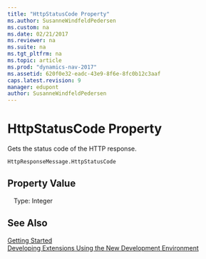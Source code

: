 ```yaml
---
title: "HttpStatusCode Property"
ms.author: SusanneWindfeldPedersen
ms.custom: na
ms.date: 02/21/2017
ms.reviewer: na
ms.suite: na
ms.tgt_pltfrm: na
ms.topic: article
ms.prod: "dynamics-nav-2017"
ms.assetid: 620f0e32-eadc-43e9-8f6e-8fc0b12c3aaf
caps.latest.revision: 9
manager: edupont
author: SusanneWindfeldPedersen
---
```


# HttpStatusCode Property
Gets the status code of the HTTP response.

```
HttpResponseMessage.HttpStatusCode
```

## Property Value
&emsp;Type: Integer

## See Also
[Getting Started](newdev-get-started.md)  
[Developing Extensions Using the New Development Environment](newdev-dev-overview.md)
